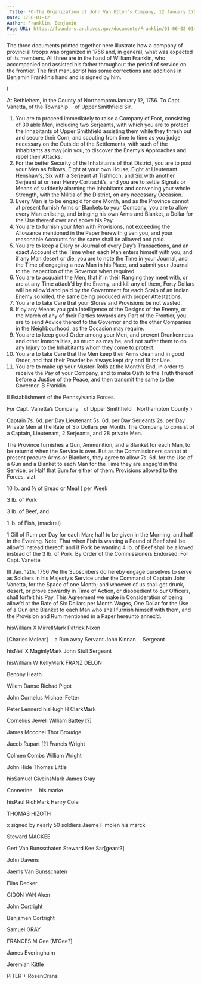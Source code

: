 ```yaml
---
 Title: FO-The Organization of John Van Etten’s Company, 12 January 1756
Date: 1756-01-12
Author: Franklin, Benjamin
Page URL: https://founders.archives.gov/documents/Franklin/01-06-02-0142
---
```


The three documents printed together here illustrate how a company of provincial troops was organized in 1756 and, in general, what was expected of its members. All three are in the hand of William Franklin, who accompanied and assisted his father throughout the period of service on the frontier. The first manuscript has some corrections and additions in Benjamin Franklin’s hand and is signed by him.
 
I

  At Bethlehem, in the County of NorthamptonJanuary 12, 1756.
  To Capt. Vanetta, of the Township  of Upper Smithfield
Sir.

1. You are to proceed immediately to raise a Company of Foot, consisting of 30 able Men, including two Serjeants, with which you are to protect the Inhabitants of Upper Smithfield assisting them while they thresh out and secure their Corn, and scouting from time to time as you judge necessary on the Outside of the Settlements, with such of the Inhabitants as may join you, to discover the Enemy’s Approaches and repel their Attacks.
2. For the better Security of the Inhabitants of that District, you are to post your Men as follows, Eight at your own House, Eight at Lieutenant Henshaw’s, Six with a Serjeant at Tishhoch, and Six with another Serjeant at or near Henry Cortracht’s, and you are to settle Signals or Means of suddenly alarming the Inhabitants and convening your whole Strength, with the Militia of the District, on any necessary Occasion.
3. Every Man is to be engag’d for one Month, and as the Province cannot at present furnish Arms or Blankets to your Company, you are to allow every Man enlisting, and bringing his own Arms and Blanket, a Dollar for the Use thereof over and above his Pay.
4. You are to furnish your Men with Provisions, not exceeding the Allowance mentioned in the Paper herewith given you, and your reasonable Accounts for the same shall be allowed and paid.
5. You are to keep a Diary or Journal of every Day’s Transactions, and an exact Account of the Time when each Man enters himself with you, and if any Man desert or die, you are to note the Time in your Journal, and the Time of engaging a new Man in his Place, and submit your Journal to the Inspection of the Governor when required.
6. You are to acquaint the Men, that if in their Ranging they meet with, or are at any Time attack’d by the Enemy, and kill any of them, Forty Dollars will be allow’d and paid by the Government for each Scalp of an Indian Enemy so killed, the same being produced with proper Attestations.
7. You are to take Care that your Stores and Provisions be not wasted.
8. If by any Means you gain Intelligence of the Designs of the Enemy, or the March of any of their Parties towards any Part of the Frontier, you are to send Advice thereof to the Governor and to the other Companies in the Neighbourhood, as the Occasion may require.
9. You are to keep good Order among your Men, and prevent Drunkenness and other Immoralities, as much as may be, and not suffer them to do any Injury to the Inhabitants whom they come to protect.
10. You are to take Care that the Men keep their Arms clean and in good Order, and that their Powder be always kept dry and fit for Use.
11. You are to make up your Muster-Rolls at the Month’s End, in order to receive the Pay of your Company, and to make Oath to the Truth thereof before a Justice of the Peace, and then transmit the same to the Governor.
B Franklin
 
II
Establishment of the Pennsylvania Forces.
  

  For Capt. Vanetta’s Company of Upper Smithfield Northampton County
}


Captain 7s. 6d. per Day
  Lieutenant 5s. 6d. per Day
  Serjeants 2s. per Day
  Private Men at the Rate of Six Dollars per Month.
The Company to consist of a Captain, Lieutenant, 2 Serjeants, and 28 private Men.

The Province furnishes a Gun, Ammunition, and a Blanket for each Man, to be return’d when the Service is over. But as the Commissioners cannot at present procure Arms or Blankets, they agree to allow 7s. 6d. for the Use of a Gun and a Blanket to each Man for the Time they are engag’d in the Service, or Half that Sum for either of them.
Provisions allowed to the Forces, vizt:


  10 lb. and ½ of Bread or Meal
}
per Week


  3 lb. of Pork


  3 lb. of Beef, and


  1 lb. of Fish, (mackrel)


1 Gill of Rum per Day for each Man; half to be given in the Morning, and half in the Evening.
Note, That when Fish is wanting a Pound of Beef shall be allow’d instead thereof: and if Pork be wanting 4 lb. of Beef shall be allowed instead of the 3 lb. of Pork.
By Order of the Commissioners
 Endorsed: For Capt. Vanette
 
III
Jan. 12th. 1756
We the Subscribers do hereby engage ourselves to serve as Soldiers in his Majesty’s Service under the Command of Captain John Vanetta, for the Space of one Month; and whoever of us shall get drunk, desert, or prove cowardly in Time of Action, or disobedient to our Officers, shall forfeit his Pay. This Agreement we make in Consideration of being allow’d at the Rate of Six Dollars per Month Wages, One Dollar for the Use of a Gun and Blanket to each Man who shall furnish himself with them, and the Provision and Rum mentioned in a Paper hereunto annex’d.



hisWilliam X MirrellMark
Patrick Nixon


[Charles Mclear] 
a Run away Servant
  John Kinnan  Sergeant


hisNeil X MaginlyMark
John Stull Sergeant


hisWilliam W KellyMark
FRANZ DELON


Benony Heath


Wilem Danse
Richad Pigot


John Cornelus
Michael Fetter


Peter Lennerd
hisHugh H ClarkMark


Cornelius Jewell
William Battey [?]


James Mcconel
Thor Broudge


Jacob Rupart [?]
Francis Wright


Colmen Combs
William Wright


John Hide
Thomas Little


hisSamuel GiveinsMark
James Gray


  Connerine  his marke


hisPaul RichMark
Henry Cole


THOMAS HIZOTH


x signed by nearly 50 soldiers
Jaeme F molen his marck


Steward MACKEE


Gert Van Bunsschaten
Steward Kee Sar[geant?]


John Davens



Jaems Van Bunsschaten




Elias Decker



GIDON VAN Aken



John Cortright



Benjamen Cortright



Samuel GRAY



FRANCES M Gee [M’Gee?]



James Everinghaim



Jeremiah Kittle



PITER + RosenCrans



